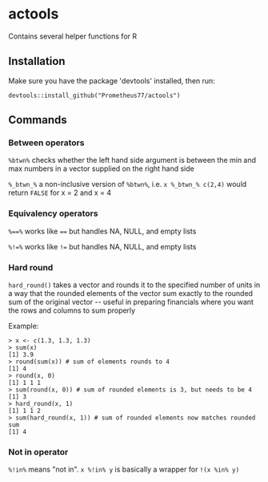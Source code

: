 # actools
Contains several helper functions for R

## Installation
Make sure you have the package 'devtools' installed, then run:

`devtools::install_github("Prometheus77/actools")`

## Commands

### Between operators
`%btwn%` checks whether the left hand side argument is between the min and max numbers in a vector supplied on the right hand side

`%_btwn_%` a non-inclusive version of `%btwn%`, i.e. `x %_btwn_% c(2,4)` would return `FALSE` for x = 2 and x = 4

### Equivalency operators
`%==%` works like `==` but handles NA, NULL, and empty lists

`%!=%` works like `!=` but handles NA, NULL, and empty lists

### Hard round
`hard_round()` takes a vector and rounds it to the specified number of units in a way that the rounded elements of the vector sum exactly to the rounded sum of the original vector -- useful in preparing financials where you want the rows and columns to sum properly

Example:
```
> x <- c(1.3, 1.3, 1.3)
> sum(x)
[1] 3.9
> round(sum(x)) # sum of elements rounds to 4
[1] 4
> round(x, 0)
[1] 1 1 1
> sum(round(x, 0)) # sum of rounded elements is 3, but needs to be 4
[1] 3
> hard_round(x, 1)
[1] 1 1 2
> sum(hard_round(x, 1)) # sum of rounded elements now matches rounded sum
[1] 4
```

### Not in operator
`%!in%` means "not in". `x %!in% y` is basically a wrapper for `!(x %in% y)`

